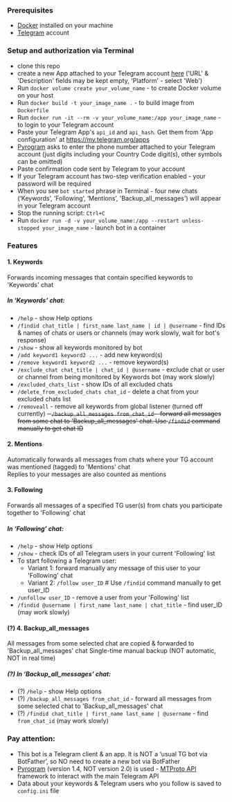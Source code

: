 ### Prerequisites
- [Docker](https://www.docker.com/) installed on your machine
- [Telegram](https://telegram.org/) account 

### Setup and authorization via Terminal
- clone this repo  
- create a new App attached to your Telegram account [here](https://my.telegram.org/auth?to=apps) ('URL' & 'Description' fields may be kept empty, 'Platform' - select 'Web') 
- Run `docker volume create your_volume_name` - to create Docker volume on your host
- Run `docker build -t your_image_name .` - to build image from `Dockerfile`
- Run `docker run -it --rm -v your_volume_name:/app your_image_name` - to login to your Telegram account 
- Paste your Telegram App's `api_id` and `api_hash`. Get them from 'App configuration' at https://my.telegram.org/apps 
- [Pyrogram](https://docs.pyrogram.org/) asks to enter the phone number attached to your Telegram account (just digits including your Country Code digit(s), other symbols can be omitted)
- Paste confirmation code sent by Telegram to your account 
- If your Telegram account has two-step verification enabled - your password will be required 
- When you see `bot started` phrase in Terminal - four new chats (‘Keywords’, ‘Following’, ‘Mentions’, 'Backup_all_messages') will appear in your Telegram account  
- Stop the running script: `Ctrl+C`
- Run `docker run -d -v your_volume_name:/app --restart unless-stopped your_image_name` - launch bot in a container 

### Features
#### 1. Keywords
Forwards incoming messages that contain specified keywords to 'Keywords' chat  
##### In ‘Keywords’ chat:
- `/help` - show Help options
- `/findid chat_title | first_name last_name | id | @username` - find IDs & names of chats or users or channels (may work slowly, wait for bot's response) 
- `/show` - show all keywords monitored by bot
- `/add keyword1 keyword2 ...` - add new keyword(s)
- `/remove keyword1 keyword2 ...` - remove keyword(s)
- `/exclude_chat chat_title | chat_id | @username` - exclude chat or user or channel from being monitored by Keywords bot (may work slowly)
- `/excluded_chats_list` - show IDs of all excluded chats 
- `/delete_from_excluded_chats chat_id` - delete a chat from your excluded chats list
- `/removeall` - remove all keywords from global listener (turned off currently)
~~- `/backup_all_messages from_chat_id` - forward all messages from some chat to 'Backup_all_messages' chat. Use `/findid` command manually to get chat ID~~
#### 2. Mentions
Automatically forwards all messages from chats where your TG account was mentioned (tagged) to 'Mentions' chat   
Replies to your messages are also counted as mentions 
#### 3. Following
Forwards all messages of a specified TG user(s) from chats you participate together to 'Following' chat  
##### In ‘Following’ chat:
- `/help` - show Help options
- `/show` - check IDs of all Telegram users in your current 'Following' list
- To start following a Telegram user:
  - Variant 1: forward manually any message of this user to your 'Following' chat
  - Variant 2: `/follow user_ID`   # Use `/findid` command manually to get user_ID
- `/unfollow user_ID` - remove a user from your 'Following' list
- `/findid @username | first_name last_name | chat_title` - find user_ID (may work slowly)
#### (?) 4. Backup_all_messages  
All messages from some selected chat are copied & forwarded to 'Backup_all_messages' chat 
Single-time manual backup (NOT automatic, NOT in real time)
##### (?) In ‘Backup_all_messages’ chat:
- (?) `/help` - show Help options
- (?) `/backup_all_messages from_chat_id` - forward all messages from some selected chat to 'Backup_all_messages' chat 
- (?) `/findid chat_title | first_name last_name | @username` - find `from_chat_id` (may work slowly)

### Pay attention:
- This bot is a Telegram client & an app. It is NOT a ‘usual TG bot via BotFather’, so NO need to create a new bot via BotFather 
- [Pyrogram](https://docs.pyrogram.org/) (version 1.4, NOT version 2.0) is used - [MTProto API](https://docs.pyrogram.org/topics/mtproto-vs-botapi) framework to interact with the main Telegram API 
- Data about your keywords & Telegram users who you follow is saved to `config.ini` file 
